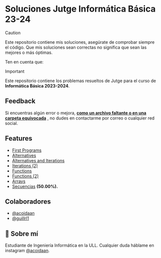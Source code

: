 # Soluciones Jutge Informática Básica 23-24

> [!CAUTION]
> Este repositorio contiene mis soluciones, asegúrate de comprobar siempre el código. Que mis soluciones sean correctas no significa que sean las mejores o más óptimas.

Ten en cuenta que:

> [!IMPORTANT]  
> Este repositorio contiene los problemas resueltos de Jutge para el curso de **Informática Básica 2023-2024**.

## Feedback

Si encuentras algún error o mejora, <ins><b>como un archivo faltante o en una carpeta equivocada</ins></b> , no dudes en contactarme por correo o cualquier red social.

## Features

- [First Programs](https://github.com/acoidaan/jutge/tree/master/first-programs)
- [Alternatives](https://github.com/acoidaan/jutge/tree/master/alternatives)
- [Alternatives and Iterations](https://github.com/acoidaan/jutge/tree/master/alternatives_and_iterations)
- [Iterations (2)](https://github.com/acoidaan/jutge/tree/master/iterations_2)
- [Functions](https://github.com/acoidaan/jutge/tree/master/functions)
- [Functions (2)](https://github.com/acoidaan/jutge/tree/master/functions_2)
- [Arrays](https://github.com/acoidaan/jutge/tree/master/arrays)
- [Secuencias](https://github.com/acoidaan/jutge/tree/master/secuencias) **(50.00%).**

## Colaboradores

- [@acoidaan](https://www.github.com/acoidaan)
- [@guillrl1](https://github.com/guillrl1)

## 🚀 Sobre mí

Estudiante de Ingeniería Informática en la ULL. Cualquier duda háblame en instagram [@acoidaan](https://www.instagram.com/acoidaan/).
